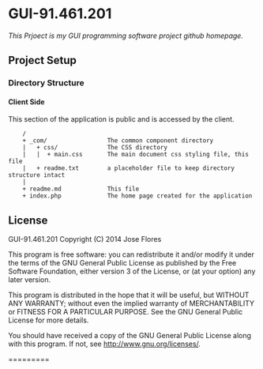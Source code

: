 # GUI-91.461.201

_This Prjoect is my GUI programming software project github homepage._

## Project Setup
### Directory Structure
#### Client Side
This section of the application is public and is accessed by the client.

``` text
    /
    + _com/                 The common component directory
    |   + css/              The CSS directory
    |   |  + main.css       The main document css styling file, this file
    |   + readme.txt        a placeholder file to keep directory structure intact
    |
    + readme.md             This file
    + index.php             The home page created for the application
```

## License
GUI-91.461.201
Copyright (C) 2014  Jose Flores

This program is free software: you can redistribute it and/or modify
it under the terms of the GNU General Public License as published by
the Free Software Foundation, either version 3 of the License, or
(at your option) any later version.

This program is distributed in the hope that it will be useful,
but WITHOUT ANY WARRANTY; without even the implied warranty of
MERCHANTABILITY or FITNESS FOR A PARTICULAR PURPOSE.  See the
GNU General Public License for more details.

You should have received a copy of the GNU General Public License
along with this program.  If not, see <http://www.gnu.org/licenses/>.

=========
